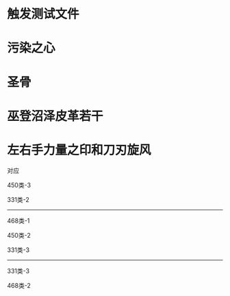 # 触发测试文件

# 污染之心
# 圣骨
# 巫登沼泽皮革若干
# 左右手力量之印和刀刃旋风


对应

450类-3

331类-2

---

468类-1

450类-2

331类-3

---

331类-3

468类-2